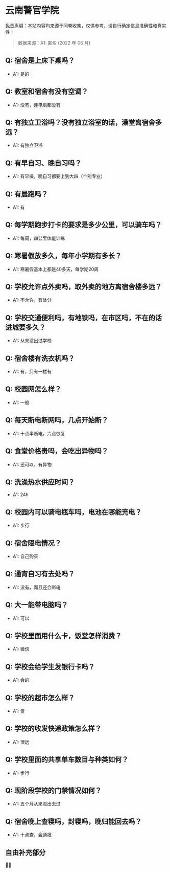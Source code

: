 # 云南警官学院

[免责声明](https://colleges.chat/#_3)：本站内容均来源于问卷收集，仅供参考，请自行确定信息准确性和真实性！

> 数据来源：A1: 匿名 (2022 年 06 月)

## Q: 宿舍是上床下桌吗？

- A1: 是的

## Q: 教室和宿舍有没有空调？

- A1: 没有，连电扇都没有

## Q: 有独立卫浴吗？没有独立浴室的话，澡堂离宿舍多远？

- A1: 有独立卫浴

## Q: 有早自习、晚自习吗？

- A1: 有早操，晚自习都要上到大四（个别专业）

## Q: 有晨跑吗？

- A1: 有

## Q: 每学期跑步打卡的要求是多少公里，可以骑车吗？

- A1: 每周，四公里体能训练

## Q: 寒暑假放多久，每年小学期有多长？

- A1: 寒暑假基本上都是40多天，每学期20周

## Q: 学校允许点外卖吗，取外卖的地方离宿舍楼多远？

- A1: 不允许，有处分

## Q: 学校交通便利吗，有地铁吗，在市区吗，不在的话进城要多久？

- A1: 从来没出过学校

## Q: 宿舍楼有洗衣机吗？

- A1: 有，只有一楼有

## Q: 校园网怎么样？

- A1: 一般

## Q: 每天断电断网吗，几点开始断？

- A1: 十点半断电，六点恢复

## Q: 食堂价格贵吗，会吃出异物吗？

- A1: 还可以，有异物

## Q: 洗澡热水供应时间？

- A1: 24h

## Q: 校园内可以骑电瓶车吗，电池在哪能充电？

- A1: 步行

## Q: 宿舍限电情况？

- A1: 自己购买

## Q: 通宵自习有去处吗？

- A1: 没有，而且还会断电

## Q: 大一能带电脑吗？

- A1: 可以

## Q: 学校里面用什么卡，饭堂怎样消费？

- A1: 微信

## Q: 学校会给学生发银行卡吗？

- A1: 会的

## Q: 学校的超市怎么样？

- A1: 贵

## Q: 学校的收发快递政策怎么样？

- A1: 很远

## Q: 学校里面的共享单车数目与种类如何？

- A1: 步行

## Q: 现阶段学校的门禁情况如何？

- A1: 五个月从来没出去过

## Q: 宿舍晚上查寝吗，封寝吗，晚归能回去吗？

- A1: 十点查，会通报

## 自由补充部分

🥺🥺